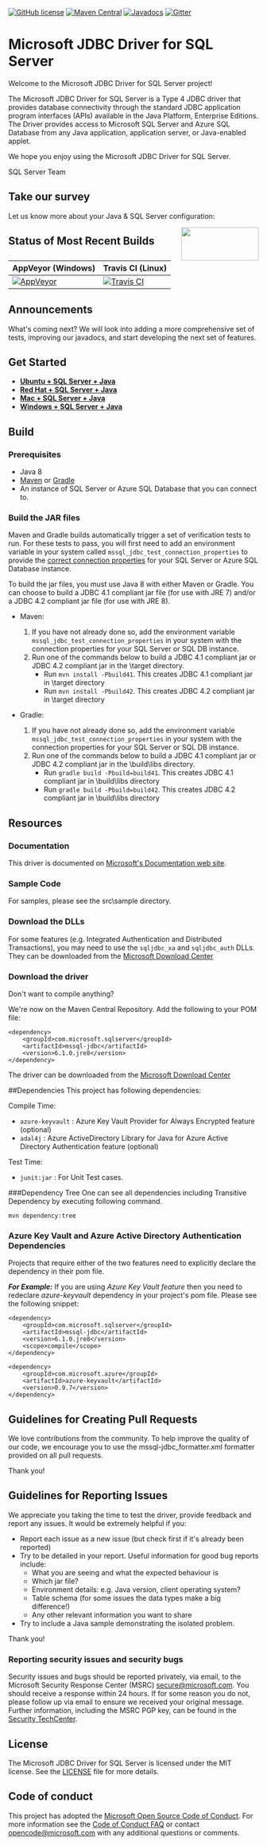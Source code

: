 [![GitHub license](https://img.shields.io/badge/license-MIT-blue.svg)](https://raw.githubusercontent.com/Microsoft/mssql-jdbc/master/LICENSE)
[![Maven Central](https://maven-badges.herokuapp.com/maven-central/com.microsoft.sqlserver/mssql-jdbc/badge.svg)](http://mvnrepository.com/artifact/com.microsoft.sqlserver/mssql-jdbc)
[![Javadocs](http://javadoc.io/badge/com.microsoft.sqlserver/mssql-jdbc.svg)](http://javadoc.io/doc/com.microsoft.sqlserver/mssql-jdbc)
[![Gitter](https://img.shields.io/gitter/room/badges/shields.svg)](https://gitter.im/Microsoft/mssql-developers)
</br>
# Microsoft JDBC Driver for SQL Server

Welcome to the Microsoft JDBC Driver for SQL Server project!

The Microsoft JDBC Driver for SQL Server is a Type 4 JDBC driver that provides database connectivity through the standard JDBC application program interfaces (APIs) available in the Java Platform, Enterprise Editions. The Driver provides access to Microsoft SQL Server and Azure SQL Database from any Java application, application server, or Java-enabled applet.

We hope you enjoy using the Microsoft JDBC Driver for SQL Server.

SQL Server Team

## Take our survey

Let us know more about your Java & SQL Server configuration:

<a href="https://www.surveymonkey.com/r/7PLF8JJ"><img style="float: right;"  height="67" width="156" src="https://meetsstorenew.blob.core.windows.net/contianerhd/survey.png?st=2017-02-17T22%3A03%3A00Z&se=2100-02-18T22%3A03%3A00Z&sp=rl&sv=2015-12-11&sr=b&sig=DJSFoihBptSvO%2BjvWzwpHecf8o5yfAbJoD2qW5oB8tc%3D"></a>

## Status of Most Recent Builds
| AppVeyor (Windows)       | Travis CI (Linux) |
|--------------------------|--------------------------|
| [![AppVeyor ](https://ci.appveyor.com/api/projects/status/o6fjg16678ol64d3?svg=true "Windows")](https://ci.appveyor.com/project/Microsoft-JDBC/mssql-jdbc) | [![Travis CI](https://travis-ci.org/Microsoft/mssql-jdbc.svg? "Linux")](https://travis-ci.org/Microsoft/mssql-jdbc ) |vg? "Linux"

## Announcements
What's coming next?  We will look into adding a more comprehensive set of tests, improving our javadocs, and start developing the next set of features.

## Get Started 
* [**Ubuntu + SQL Server + Java**](https://www.microsoft.com/en-us/sql-server/developer-get-started/java-ubuntu) 
* [**Red Hat + SQL Server + Java**](https://www.microsoft.com/en-us/sql-server/developer-get-started/java-rhel)
* [**Mac + SQL Server + Java**](https://www.microsoft.com/en-us/sql-server/developer-get-started/java-mac)
* [**Windows + SQL Server + Java**](https://www.microsoft.com/en-us/sql-server/developer-get-started/java-windows)

## Build
### Prerequisites
* Java 8
* [Maven](http://maven.apache.org/download.cgi) or [Gradle](https://gradle.org/gradle-download/)
* An instance of SQL Server or Azure SQL Database that you can connect to. 

### Build the JAR files
Maven and Gradle builds automatically trigger a set of verification tests to run.  For these tests to pass, you will first need to add an environment variable in your system called `mssql_jdbc_test_connection_properties` to provide the [correct connection properties](https://msdn.microsoft.com/en-us/library/ms378428(v=sql.110).aspx) for your SQL Server or Azure SQL Database instance.

To build the jar files, you must use Java 8 with either Maven or Gradle.  You can choose to build a JDBC 4.1 compliant jar file (for use with JRE 7) and/or a JDBC 4.2 compliant jar file (for use with JRE 8).

* Maven:
	1. If you have not already done so, add the environment variable `mssql_jdbc_test_connection_properties` in your system with the connection properties for your SQL Server or SQL DB instance.
	2. Run one of the commands below to build a JDBC 4.1 compliant jar or JDBC 4.2 compliant jar in the \target directory. 
    	* Run `mvn install -Pbuild41`. This creates JDBC 4.1 compliant jar in \target directory
    	* Run `mvn install -Pbuild42`. This creates JDBC 4.2 compliant jar in \target directory

* Gradle:
	1. If you have not already done so, add the environment variable `mssql_jdbc_test_connection_properties` in your system with the connection properties for your SQL Server or SQL DB instance.
	2. Run one of the commands below to build a JDBC 4.1 compliant jar or JDBC 4.2 compliant jar in the \build\libs directory. 
    	* Run `gradle build -Pbuild=build41`. This creates JDBC 4.1 compliant jar in \build\libs directory
    	* Run `gradle build -Pbuild=build42`. This creates JDBC 4.2 compliant jar in \build\libs directory

## Resources

### Documentation
This driver is documented on [Microsoft's Documentation web site](https://msdn.microsoft.com/en-us/library/mt720657).

### Sample Code
For samples, please see the src\sample directory.

### Download the DLLs
For some features (e.g. Integrated Authentication and Distributed Transactions), you may need to use the `sqljdbc_xa` and `sqljdbc_auth` DLLs. They can be downloaded from the [Microsoft Download Center](https://www.microsoft.com/en-us/download/details.aspx?displaylang=en&id=11774)

### Download the driver
Don't want to compile anything?

We're now on the Maven Central Repository. Add the following to your POM file:

```
<dependency>
	<groupId>com.microsoft.sqlserver</groupId>
	<artifactId>mssql-jdbc</artifactId>
	<version>6.1.0.jre8</version>
</dependency>
```

The driver can be downloaded from the [Microsoft Download Center](https://www.microsoft.com/en-us/download/details.aspx?displaylang=en&id=11774)

##Dependencies
This project has following dependencies: 

Compile Time:
 - `azure-keyvault` : Azure Key Vault Provider for Always Encrypted feature (optional)
 - `adal4j` : Azure ActiveDirectory Library for Java for Azure Active Directory Authentication feature (optional)

Test Time:
 - `junit:jar`   : For Unit Test cases.

###Dependency Tree
One can see all dependencies including Transitive Dependency by executing following command.
``` 
mvn dependency:tree
```

### Azure Key Vault and Azure Active Directory Authentication Dependencies
Projects that require either of the two features need to explicitly declare the dependency in their pom file.

***For Example:*** If you are using *Azure Key Vault feature* then you need to redeclare *azure-keyvault* dependency in your project's pom file. Please see the following snippet: 
```
<dependency>
	<groupId>com.microsoft.sqlserver</groupId>
	<artifactId>mssql-jdbc</artifactId>
	<version>6.1.0.jre8</version>
	<scope>compile</scope>
</dependency>

<dependency>
	<groupId>com.microsoft.azure</groupId>
	<artifactId>azure-keyvault</artifactId>
	<version>0.9.7</version>
</dependency>
```

## Guidelines for Creating Pull Requests
We love contributions from the community.  To help improve the quality of our code, we encourage you to use the mssql-jdbc_formatter.xml formatter provided on all pull requests.

Thank you!

## Guidelines for Reporting Issues
We appreciate you taking the time to test the driver, provide feedback and report any issues.  It would be extremely helpful if you:

- Report each issue as a new issue (but check first if it's already been reported)
- Try to be detailed in your report. Useful information for good bug reports include:
  * What you are seeing and what the expected behaviour is
  *  Which jar file?
  * Environment details: e.g. Java version, client operating system?
  * Table schema (for some issues the data types make a big difference!)
  * Any other relevant information you want to share
- Try to include a Java sample demonstrating the isolated problem.

Thank you!

### Reporting security issues and security bugs
Security issues and bugs should be reported privately, via email, to the Microsoft Security Response Center (MSRC) [secure@microsoft.com](mailto:secure@microsoft.com). You should receive a response within 24 hours. If for some reason you do not, please follow up via email to ensure we received your original message. Further information, including the MSRC PGP key, can be found in the [Security TechCenter](https://technet.microsoft.com/en-us/security/ff852094.aspx).


## License
The Microsoft JDBC Driver for SQL Server is licensed under the MIT license. See the [LICENSE](https://github.com/Microsoft/mssql-jdbc/blob/master/LICENSE) file for more details.



## Code of conduct
This project has adopted the [Microsoft Open Source Code of Conduct](https://opensource.microsoft.com/codeofconduct/). For more information see the [Code of Conduct FAQ](https://opensource.microsoft.com/codeofconduct/faq/) or contact [opencode@microsoft.com](mailto:opencode@microsoft.com) with any additional questions or comments.


